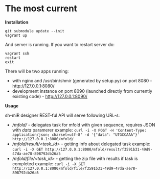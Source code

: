 The most current
================

**Installation**

```
git submodule update --init
vagrant up
```

And server is running. If you want to restart server do:
```
vagrant ssh
restart
exit
```

There will be two apps running:
- with nginx and /usr/bin/shmir (generated by setup.py) on port 8080 - http://127.0.0.1:8080/
- development instance on port 8090 (launched directly from currently existing code) - http://127.0.0.1:8090/

**Usage**

sh-miR designer REST-ful API will serve following URL-s:

- */mfold/* - delegates task for mfold with given sequence, requires JSON with *data* paramerer
example:
```curl -i -X POST -H 'Content-Type: application/json; charset=utf-8' -d '{"data": "UTGCCAAA"}' http://127.0.0.1:8080/mfold/```
- */mfold/result/<task_id>* - getting info about delegated task
example:
```curl -i -X GET http://127.0.0.1:8080/mfold/result/f3591b31-49d9-47da-ae78-898792db26a5```
- */mfold/file/<task_id>* - getting the zip file with results if task is completed
example:
```curl -i -X GET http://127.0.0.1:8080/mfold/file/f3591b31-49d9-47da-ae78-898792db26a5```
